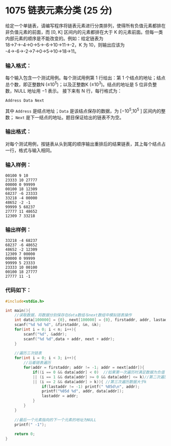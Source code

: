 # 1075 链表元素分类 (25 分)
给定一个单链表，请编写程序将链表元素进行分类排列，使得所有负值元素都排在非负值元素的前面，而 [0, K] 区间内的元素都排在大于 K 的元素前面。但每一类内部元素的顺序是不能改变的。例如：给定链表为 18→7→-4→0→5→-6→10→11→-2，K 为 10，则输出应该为 -4→-6→-2→7→0→5→10→18→11。
### 输入格式：
每个输入包含一个测试用例。每个测试用例第 1 行给出：第 1 个结点的地址；结点总个数，即正整数N (≤$10^5$)；以及正整数K (≤$10^3$)。结点的地址是 5 位非负整数，NULL 地址用 −1 表示。
接下来有 N 行，每行格式为：
```
Address Data Next
```
其中 `Address` 是结点地址；`Data` 是该结点保存的数据，为 [$−10^5$,$10^5$ ] 区间内的整数； `Next` 是下一结点的地址。题目保证给出的链表不为空。
### 输出格式：
对每个测试用例，按链表从头到尾的顺序输出重排后的结果链表，其上每个结点占一行，格式与输入相同。
### 输入样例：
```
00100 9 10
23333 10 27777
00000 0 99999
00100 18 12309
68237 -6 23333
33218 -4 00000
48652 -2 -1
99999 5 68237
27777 11 48652
12309 7 33218
```
### 输出样例：
```
33218 -4 68237
68237 -6 48652
48652 -2 12309
12309 7 00000
00000 0 99999
99999 5 23333
23333 10 00100
00100 18 27777
27777 11 -1
```
### 代码如下：
```c
#include<stdio.h>

int main(){
    //读取数据，将数据分别保存在data数组与next数组中模拟链表操作 
    int data[100000] = {0}, next[100000] = {0}, firstaddr, addr, lastaddr = -1, n, k;
    scanf("%d %d %d", &firstaddr, &n, &k);
    for(int i = 0; i < n; i++){
        scanf("%d", &addr);
        scanf("%d %d",data + addr, next + addr);
    }
    
    //遍历三次链表 
    for(int i = 0; i < 3; i++){
        //沿着链表遍历 
        for(addr = firstaddr; addr != -1; addr = next[addr]){
            if((i == 0 && data[addr] < 0)  //如果第一次遍历时满足数据为负值 
            || (i == 1 && data[addr] >= 0 && data[addr] <= k)//第二次遍历数据为正且小于k 
            || (i == 2 && data[addr] > k)){ //第三次遍历数据大于k 
                if(lastaddr != -1) printf(" %05d\n", addr);
                printf("%05d %d", addr, data[addr]);
                lastaddr = addr;
            }
        }
    }
    
    //最后一个元素指向的下一个元素的地址为NULL 
    printf(" -1");
    
    return 0;
} 
```